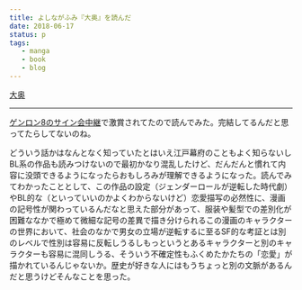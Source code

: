 ```yaml
---
title: よしながふみ『大奥』を読んだ
date: 2018-06-17
status: p
tags:
   - manga
   - book
   - blog
---
```


[大奥](https://www.hakusensha.co.jp/women/com.html)<br>

---
[ゲンロン8のサイン会中継](http://live.nicovideo.jp/watch/lv313450011)で激賞されてたので読んでみた。完結してるんだと思ってたらしてないのね。<br>

どういう話かはなんとなく知っていたとはいえ江戸幕府のこともよく知らないしBL系の作品も読みつけないので最初かなり混乱したけど、だんだんと慣れて内容に没頭できるようになったらおもしろみが理解できるようになった。読んでみてわかったこととして、この作品の設定（ジェンダーロールが逆転した時代劇）やBL的な（といっていいのかよくわからないけど）恋愛描写の必然性に、漫画の記号性が関わっているんだなと思えた部分があって、服装や髪型での差別化が困難ななかで極めて微細な記号の差異で描き分けられるこの漫画のキャラクターの世界において、社会のなかで男女の立場が逆転するに至るSF的な考証とは別のレベルで性別は容易に反転しうるしもっというとあるキャラクターと別のキャラクターも容易に混同しうる、そういう不確定性もふくめたかたちの「恋愛」が描かれているんじゃないか。歴史が好きな人にはもうちょっと別の文脈があるんだと思うけどそんなことを思った。<br>
